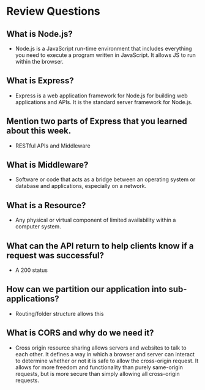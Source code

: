 # Review Questions

## What is Node.js?

* Node.js is a JavaScript run-time environment that includes everything you need to execute a program written in JavaScript.  It allows JS to run within the browser.

## What is Express?

* Express is a web application framework for Node.js for building web applications and APIs. It is the standard server framework for Node.js.

## Mention two parts of Express that you learned about this week.

* RESTful APIs and Middleware

## What is Middleware?

* Software or code that acts as a bridge between an operating system or database and applications, especially on a network.

## What is a Resource?

* Any physical or virtual component of limited availability within a computer system.

## What can the API return to help clients know if a request was successful?

* A 200 status

## How can we partition our application into sub-applications?

* Routing/folder structure allows this

## What is CORS and why do we need it?

* Cross origin resource sharing allows servers and websites to talk to each other.  It defines a way in which a browser and server can interact to determine whether or not it is safe to allow the cross-origin request.  It allows for more freedom and functionality than purely same-origin requests, but is more secure than simply allowing all cross-origin requests.
